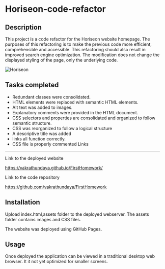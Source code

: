 # Horiseon-code-refactor

Description
-----------
This project is a code refactor for the Horiseon website homepage. The purposes of this refactoring is to make the previous code more efficient, comprehensible and accessible. This refactoring should also result in improved search engine optimization. The modification does not change the displayed styling of the page, only the underlying code.


![Horiseon](https://user-images.githubusercontent.com/94205464/144786262-2f43a48b-1c84-429b-9324-552d8fcd4760.jpeg)

Tasks completed
---------------
* Redundant classes were consolidated.
* HTML elements were replaced with semantic HTML elements.
* Alt text was added to images.
* Explanatory comments were provided in the HTML document.
* CSS selectors and properties are consolidated and organized to follow semantic structure.
* CSS was reorganized to follow a logical structure 
* A descriptive title was added
* links all function correctly.
* CSS file is properly commented
Links
------

Link to the deployed website

https://vakrathundaya.github.io/FirstHomework/

Link to the code repository

https://github.com/vakrathundaya/FirstHomework

Installation
------------
Upload index.html,assets folder to the deployed webserver. The assets folder contains images and CSS files.

The website was deployed using GitHub Pages.

Usage
-----
Once deployed the application can be viewed in a traditional desktop web browser. It it not yet optimized for smaller screens.